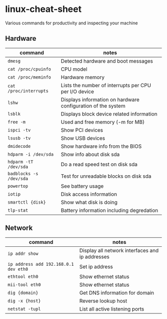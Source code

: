 # linux-cheat-sheet
Various commands for productivity and inspecting your machine

## Hardware

|command|notes|
|---|---|
|`dmesg`|Detected hardware and boot messages|
|`cat /proc/cpuinfo`|CPU model|
|`cat /proc/meminfo`|Hardware memory|
|`cat /proc/interrupts`|Lists the number of interrupts per CPU per I/O device|
|`lshw`|Displays information on hardware configuration of the system|
|`lsblk`|Displays block device related information|
|`free -m`|Used and free memory (-m for MB)|
|`ispci -tv`|Show PCI devices|
|`lsusb -tv`|Show USB devices|
|`dmidecode`|Show hardware info from the BIOS|
|`hdparm -i /dev/sda`|Show info about disk sda|
|`hdparm -tT /dev/sda`|Do a read speed test on disk sda|
|`badblocks -s /dev/sda`|Test for unreadable blocks on disk sda|
|`powertop`|See battery usage|
|`iotip`|Disk access information|
|`smartctl {disk}`|Show what disk is doing|
|`tlp-stat`|Battery information including degredation|

## Network

|command|notes|
|---|---|
|`ip addr show`|Display all network interfaces and ip addresses|
|`ip address add 192.168.0.1 dev eth0`|Set ip address|
|`ethtool eth0`|Show ethernet status|
|`mii-tool eth0`|Show ethernet status|
|`dig {domain}`|Get DNS information for domain
|`dig -x {host}`|Reverse lookup host|
|`netstat -tupl`|List all active listening ports
